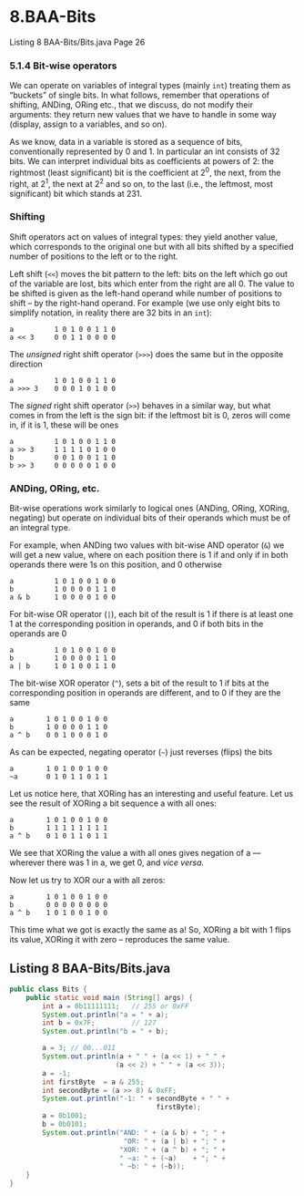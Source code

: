 # 8.BAA-Bits
Listing 8 BAA-Bits/Bits.java Page 26

### 5.1.4 Bit-wise operators

We can operate on variables of integral types (mainly `int`) treating them as “buckets” of single bits. In what follows, remember that operations of shifting, ANDing, ORing etc., that we discuss, do not modify their arguments: they return new values that we have to handle in some way (display, assign to a variables, and so on).

As we know, data in a variable is stored as a sequence of bits, conventionally represented by 0 and 1. In particular an int consists of 32 bits. We can interpret individual bits as coefficients at powers of 2: the rightmost (least significant) bit is the coefficient at 2<sup>0</sup>, the next, from the right, at 2<sup>1</sup>, the next at 2<sup>2</sup> and so on, to the last (i.e., the leftmost, most significant) bit which stands at 231.

### Shifting
Shift operators act on values of integral types: they yield another value, which corresponds to the original one but with all bits shifted by a specified number of positions to the left or to the right.

Left shift (`<<`) moves the bit pattern to the left: bits on the left which go out of the variable are lost, bits which enter from the right are all 0. The value to be shifted is given as the left-hand operand while number of positions to shift – by the right-hand operand. For example (we use only eight bits to simplify notation, in reality there are 32 bits in an `int`):

```
a          1 0 1 0 0 1 1 0
a << 3     0 0 1 1 0 0 0 0
```

The _unsigned_ right shift operator (`>>>`) does the same but in the opposite direction

```
a          1 0 1 0 0 1 1 0
a >>> 3    0 0 0 1 0 1 0 0
```

The _signed_ right shift operator (`>>`) behaves in a similar way, but what comes in from the left is the sign bit: if the leftmost bit is 0, zeros will come in, if it is 1, these will be ones

```
a          1 0 1 0 0 1 1 0
a >> 3     1 1 1 1 0 1 0 0
b          0 0 1 0 0 1 1 0
b >> 3     0 0 0 0 0 1 0 0
```

### ANDing, ORing, etc.
Bit-wise operations work similarly to logical ones (ANDing, ORing, XORing, negating) but operate on individual bits of their operands which must be of an integral type.

For example, when ANDing two values with bit-wise AND operator (`&`) we will get a new value, where on each position there is 1 if and only if in both operands there were 1s on this position, and 0 otherwise

```
a          1 0 1 0 0 1 0 0
b          1 0 0 0 0 1 1 0
a & b      1 0 0 0 0 1 0 0
```

For bit-wise OR operator (`|`), each bit of the result is 1 if there is at least one 1 at the corresponding position in operands, and 0 if both bits in the operands are 0

```
a          1 0 1 0 0 1 0 0
b          1 0 0 0 0 1 1 0
a | b      1 0 1 0 0 1 1 0
```

The bit-wise XOR operator (`^`), sets a bit of the result to 1 if bits at the corresponding position in operands are different, and to 0 if they are the same

```
a        1 0 1 0 0 1 0 0
b        1 0 0 0 0 1 1 0
a ^ b    0 0 1 0 0 0 1 0
```

As can be expected, negating operator (`~`) just reverses (flips) the bits

```
a        1 0 1 0 0 1 0 0
~a       0 1 0 1 1 0 1 1
```

Let us notice here, that XORing has an interesting and useful feature. Let us see the result of XORing a bit sequence a with all ones:

```
a        1 0 1 0 0 1 0 0
b        1 1 1 1 1 1 1 1
a ^ b    0 1 0 1 1 0 1 1
```

We see that XORing the value a with all ones gives negation of a — wherever there was 1 in a, we get 0, and _vice versa._

Now let us try to XOR our a with all zeros:

```
a        1 0 1 0 0 1 0 0
b        0 0 0 0 0 0 0 0
a ^ b    1 0 1 0 0 1 0 0
```

This time what we got is exactly the same as a! So, XORing a bit with 1 flips its value, XORing it with zero – reproduces the same value.

## Listing 8 BAA-Bits/Bits.java

```java
public class Bits {
    public static void main (String[] args) {
        int a = 0b11111111;   // 255 or 0xFF
        System.out.println("a = " + a);
        int b = 0x7F;         // 127
        System.out.println("b = " + b);

        a = 3; // 00...011
        System.out.println(a + " " + (a << 1) + " " +
                          (a << 2) + " " + (a << 3));
        a = -1;
        int firstByte  = a & 255;
        int secondByte = (a >> 8) & 0xFF;
        System.out.println("-1: " + secondByte + " " +
                                    firstByte);
        a = 0b1001;
        b = 0b0101;
        System.out.println("AND: " + (a & b) + "; " +
                            "OR: " + (a | b) + "; " +
                           "XOR: " + (a ^ b) + "; " +
                           " ~a: " + (~a)    + "; " +
                           " ~b: " + (~b));
    }
}
```
